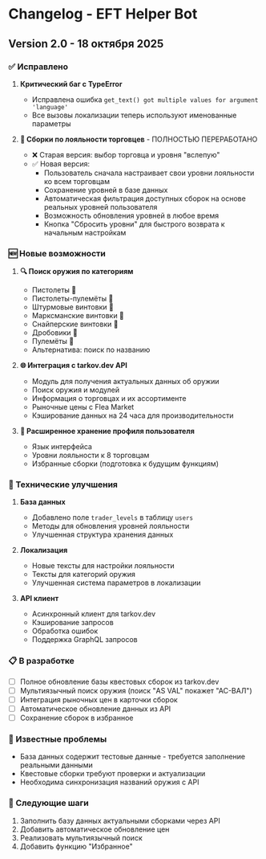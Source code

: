 # Changelog - EFT Helper Bot

## Version 2.0 - 18 октября 2025

### ✅ Исправлено

1. **Критический баг с TypeError**
   - Исправлена ошибка `get_text() got multiple values for argument 'language'`
   - Все вызовы локализации теперь используют именованные параметры

2. **🤝 Сборки по лояльности торговцев** - ПОЛНОСТЬЮ ПЕРЕРАБОТАНО
   - ❌ Старая версия: выбор торговца и уровня "вслепую"
   - ✅ Новая версия: 
     - Пользователь сначала настраивает свои уровни лояльности ко всем торговцам
     - Сохранение уровней в базе данных
     - Автоматическая фильтрация доступных сборок на основе реальных уровней пользователя
     - Возможность обновления уровней в любое время
     - Кнопка "Сбросить уровни" для быстрого возврата к начальным настройкам

### 🆕 Новые возможности

1. **🔍 Поиск оружия по категориям**
   - Пистолеты 🔫
   - Пистолеты-пулемёты 🔫
   - Штурмовые винтовки 🔫
   - Марксманские винтовки 🔫
   - Снайперские винтовки 🔫
   - Дробовики 🔫
   - Пулемёты 🔫
   - Альтернатива: поиск по названию

2. **🌐 Интеграция с tarkov.dev API**
   - Модуль для получения актуальных данных об оружии
   - Поиск оружия и модулей
   - Информация о торговцах и их ассортименте
   - Рыночные цены с Flea Market
   - Кэширование данных на 24 часа для производительности

3. **💾 Расширенное хранение профиля пользователя**
   - Язык интерфейса
   - Уровни лояльности к 8 торговцам
   - Избранные сборки (подготовка к будущим функциям)

### 🔧 Технические улучшения

1. **База данных**
   - Добавлено поле `trader_levels` в таблицу `users`
   - Методы для обновления уровней лояльности
   - Улучшенная структура хранения данных

2. **Локализация**
   - Новые тексты для настройки лояльности
   - Тексты для категорий оружия
   - Улучшенная система параметров в локализации

3. **API клиент**
   - Асинхронный клиент для tarkov.dev
   - Кэширование запросов
   - Обработка ошибок
   - Поддержка GraphQL запросов

### 📋 В разработке

- [ ] Полное обновление базы квестовых сборок из tarkov.dev
- [ ] Мультиязычный поиск оружия (поиск "AS VAL" покажет "АС-ВАЛ")
- [ ] Интеграция рыночных цен в карточки сборок
- [ ] Автоматическое обновление данных из API
- [ ] Сохранение сборок в избранное

### 🐛 Известные проблемы

- База данных содержит тестовые данные - требуется заполнение реальными данными
- Квестовые сборки требуют проверки и актуализации
- Необходима синхронизация названий оружия с API

### 📝 Следующие шаги

1. Заполнить базу данных актуальными сборками через API
2. Добавить автоматическое обновление цен
3. Реализовать мультиязычный поиск
4. Добавить функцию "Избранное"
